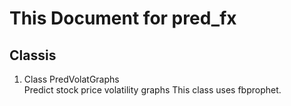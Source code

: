 # This Document for pred_fx

## Classis

1. Class PredVolatGraphs  
  Predict stock price volatility graphs
  This class uses fbprophet.
